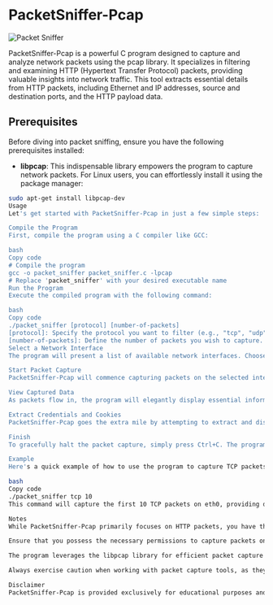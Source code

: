 # PacketSniffer-Pcap

![Packet Sniffer](image.png)

PacketSniffer-Pcap is a powerful C program designed to capture and analyze network packets using the pcap library. It specializes in filtering and examining HTTP (Hypertext Transfer Protocol) packets, providing valuable insights into network traffic. This tool extracts essential details from HTTP packets, including Ethernet and IP addresses, source and destination ports, and the HTTP payload data.

## Prerequisites

Before diving into packet sniffing, ensure you have the following prerequisites installed:

- **libpcap**: This indispensable library empowers the program to capture network packets. For Linux users, you can effortlessly install it using the package manager:

```bash
sudo apt-get install libpcap-dev
Usage
Let's get started with PacketSniffer-Pcap in just a few simple steps:

Compile the Program
First, compile the program using a C compiler like GCC:

bash
Copy code
# Compile the program
gcc -o packet_sniffer packet_sniffer.c -lpcap
# Replace 'packet_sniffer' with your desired executable name
Run the Program
Execute the compiled program with the following command:

bash
Copy code
./packet_sniffer [protocol] [number-of-packets]
[protocol]: Specify the protocol you want to filter (e.g., "tcp", "udp").
[number-of-packets]: Define the number of packets you wish to capture.
Select a Network Interface
The program will present a list of available network interfaces. Choose the desired interface for packet capture when prompted.

Start Packet Capture
PacketSniffer-Pcap will commence capturing packets on the selected interface, based on the specified protocol and packet count.

View Captured Data
As packets flow in, the program will elegantly display essential information, including Ethernet source and destination MAC addresses, source and destination IP addresses, source and destination ports, and the HTTP payload data.

Extract Credentials and Cookies
PacketSniffer-Pcap goes the extra mile by attempting to extract and display any usernames (uname), passwords (pass), or cookies (Cookie:) found within the HTTP payload data.

Finish
To gracefully halt the packet capture, simply press Ctrl+C. The program will courteously bid farewell with a "Done with packet sniffing!" message before exiting.

Example
Here's a quick example of how to use the program to capture TCP packets on interface eth0:

bash
Copy code
./packet_sniffer tcp 10
This command will capture the first 10 TCP packets on eth0, providing detailed packet information and extracting credentials and cookies when present in the HTTP payload data.

Notes
While PacketSniffer-Pcap primarily focuses on HTTP packets, you have the freedom to modify it to capture and analyze packets of other protocols. Simply adjust the protocol argument in the command line.

Ensure that you possess the necessary permissions to capture packets on the selected network interface. Superuser (root) privileges or appropriate permissions may be required.

The program leverages the libpcap library for efficient packet capture and network interface management.

Always exercise caution when working with packet capture tools, as they have the potential to access sensitive information. Use them responsibly and solely for legitimate purposes such as network troubleshooting and security analysis.

Disclaimer
PacketSniffer-Pcap is provided exclusively for educational purposes and network analysis. Prior to usage, make sure to obtain the appropriate authorization and adhere to legal and ethical guidelines when deploying it on a network. Unauthorized packet capture or analysis may infringe on privacy and legal regulations.
